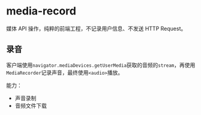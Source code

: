 # media-record

媒体 API 操作，纯粹的前端工程，不记录用户信息、不发送 HTTP Request。

## 录音

客户端使用`navigator.mediaDevices.getUserMedia`获取的音频的`stream`，再使用`MediaRecorder`记录声音，最终使用`<audio>`播放。

能力：

- 声音录制
- 音频文件下载
